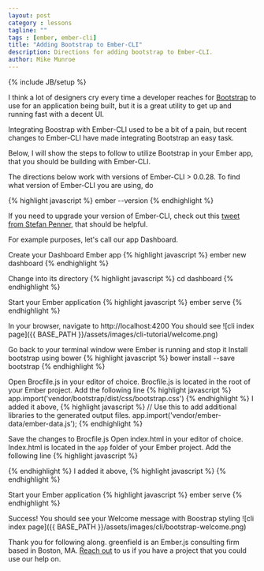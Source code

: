 ```yaml
---
layout: post
category : lessons
tagline: ""
tags : [ember, ember-cli]
title: "Adding Bootstrap to Ember-CLI"
description: Directions for adding bootstrap to Ember-CLI.
author: Mike Munroe
---
```

{% include JB/setup %}

I think a lot of designers cry every time a developer reaches for [Bootstrap](http://getbootstrap.com/) to use for an
application being built, but it is a great utility to get up and running fast with a decent UI.

Integrating Boostrap with Ember-CLI used to be a bit of a pain, but recent changes to Ember-CLI have made
integrating Bootstrap an easy task.

Below, I will show the steps to follow to utilize Bootstrap in your Ember app, that you should be building with
Ember-CLI.

The directions below work with versions of Ember-CLI > 0.0.28. To find what version of Ember-CLI you are using, do

{% highlight javascript %}
  ember --version
{% endhighlight %}

If you need to upgrade your version of Ember-CLI, check out this
[tweet from Stefan Penner](https://twitter.com/stefanpenner/status/474546138725777408), that should be helpful.

For example purposes, let's call our app Dashboard.

Create your Dashboard Ember app
{% highlight javascript %}
  ember new dashboard
{% endhighlight %}

Change into its directory
{% highlight javascript %}
  cd dashboard
{% endhighlight %}

Start your Ember application
{% highlight javascript %}
  ember serve
{% endhighlight %}

In your browser, navigate to http://localhost:4200
You should see
![cli index page]({{ BASE_PATH }}/assets/images/cli-tutorial/welcome.png)

Go back to your terminal window were Ember is running and stop it
Install bootstrap using bower
{% highlight javascript %}
  bower install --save bootstrap
{% endhighlight %}

Open Brocfile.js in your editor of choice. Brocfile.js is located in the root of your Ember project.
Add the following line
{% highlight javascript %}
  app.import('vendor/bootstrap/dist/css/bootstrap.css')
{% endhighlight %}
I added it above,
{% highlight javascript %}
  // Use this to add additional libraries to the generated output files.
  app.import('vendor/ember-data/ember-data.js');
{% endhighlight %}

Save the changes to Brocfile.js
Open index.html in your editor of choice. Index.html is located in the `app` folder of your Ember project.
Add the following line
{% highlight javascript %}
  <link rel="stylesheet" href="assets/vendor.css">
{% endhighlight %}
I added it above,
{% highlight javascript %}
  <link rel="stylesheet" href="assets/test-cli.css">
{% endhighlight %}

Start your Ember application
{% highlight javascript %}
  ember serve
{% endhighlight %}

Success! You should see your Welcome message with Boostrap styling
![cli index page]({{ BASE_PATH }}/assets/images/cli/bootstrap-welcome.png)

Thank you for following along. greenfield is an Ember.js consulting firm based in Boston, MA. [Reach out](http://greenfieldhq.com/#/?anchor=contact) to us if you
have a project that you could use our help on.

